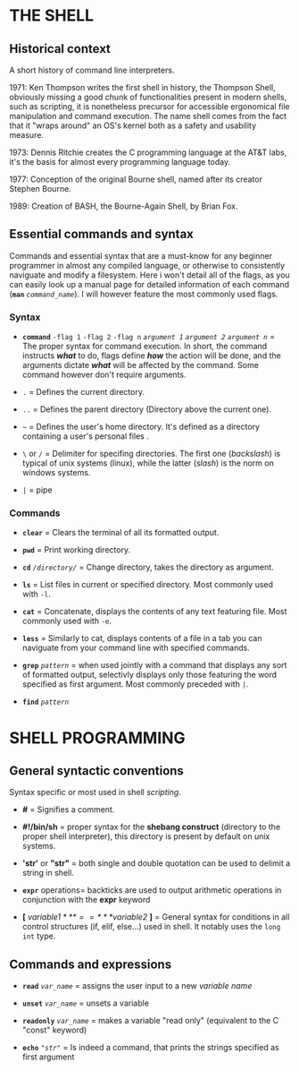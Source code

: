 # THE SHELL
## Historical context
A short history of command line interpreters.

1971: Ken Thompson writes the first shell in history, the Thompson Shell, obviously
missing a good chunk of functionalities present in modern shells, such as scripting,
it is nonetheless precursor for accessible ergonomical file manipulation and command
execution. The name shell comes from the fact that it "wraps around" an OS's kernel
both as a safety and usability measure.

1973: Dennis Ritchie creates the C programming language at the AT&T labs, it's the basis for almost every programming language today.

1977: Conception of the original Bourne shell, named after its creator Stephen Bourne.

1989: Creation of BASH, the Bourne-Again Shell, by Brian Fox.
## Essential commands and syntax
Commands and essential syntax that are a must-know for any beginner programmer in almost any compiled language, or otherwise to consistently naviguate and modify a filesystem. Here i won't detail all of the flags, as you can easily look up a manual page for detailed information of each command (**`man`** *`command_name`*). I will however feature the most commonly used flags.

### Syntax
- **`command`** `-flag 1` `-flag 2` `-flag n` *`argument 1`* *`argument 2`* *`argument n`* = The proper syntax for command execution. In short, the command instructs ***what*** to do, flags define ***how*** the action will be done, and the arguments dictate ***what*** will be affected by the command. Some command however don't require arguments.

- `.` = Defines the current directory.

- `..` = Defines the parent directory (Directory above the current one).

- `~` = Defines the user's home directory. It's defined as a directory containing a user's personal files .

- `\` or `/` = Delimiter for specifing directories. The first one (*backslash*) is typical of unix systems (linux), while the latter (*slash*) is the norm on windows systems.

- `|` = pipe

### Commands
- **`clear`** = Clears the terminal of all its formatted output.

- **`pwd`** = Print working directory.

- **`cd`** *`/directory/`* = Change directory, takes the directory as argument.

- **`ls`** = List files in current or specified directory. Most commonly used with `-l`.

- **`cat`** = Concatenate, displays the contents of any text featuring file. Most commonly used with `-e`.

- **`less`** = Similarly to cat, displays contents of a file in a tab you can naviguate from your command line with specified commands.

- **`grep`** *`pattern`* = when used jointly with a command that displays any sort of formatted output, selectivly displays only those featuring the word specified as first argument. Most commonly preceded with `|`.

- **`find`** *`pattern`*

# SHELL PROGRAMMING
## General syntactic conventions

Syntax specific or most used in shell *scripting*.
- **#** = Signifies a comment. 

- **#!/bin/sh** = proper syntax for the **shebang construct** (directory to the proper shell interpreter), this directory is present by default on unix systems.

- **'str'** or **"str"** = both single and double quotation can be used to delimit a string in shell.

- **`expr`** operations= backticks are used to output arithmetic operations in conjunction with the **expr** keyword

- **[** *$variable1* **==** *$variable2* **]** = General syntax for conditions in all control structures (if, elif, else...) used in shell. It notably uses the `long int` type.

## Commands and expressions

- **`read`** *`var_name`* = assigns the user input to a new *variable name*

- **`unset`** *`var_name`* = unsets a variable

- **`readonly`** *`var_name`* = makes a variable "read only" (equivalent to the C "const" keyword)

- **`echo`** *`"str"`* = Is indeed a command, that prints the strings specified as first argument 
